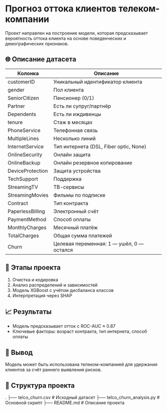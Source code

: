 # Прогноз оттока клиентов телеком-компании

Проект направлен на построение модели, которая предсказывает вероятность оттока клиента на основе поведенческих и демографических признаков.

## 🌐 Описание датасета
| Колонка            | Описание                                      |
|--------------------|-----------------------------------------------|
| customerID         | Уникальный идентификатор клиента              |
| gender             | Пол клиента                                   |
| SeniorCitizen      | Пенсионер (0/1)                               |
| Partner            | Есть ли супруг/партнёр                        |
| Dependents         | Есть ли иждивенцы                             |
| tenure             | Стаж в месяцах                                |
| PhoneService       | Телефонная связь                              |
| MultipleLines      | Несколько линий                               |
| InternetService    | Тип интернета (DSL, Fiber optic, None)        |
| OnlineSecurity     | Онлайн защита                                 |
| OnlineBackup       | Онлайн резервное копирование                  |
| DeviceProtection   | Защита устройства                             |
| TechSupport        | Поддержка                                     |
| StreamingTV        | ТВ-сервисы                                    |
| StreamingMovies    | Фильмы по подписке                            |
| Contract           | Тип контракта                                 |
| PaperlessBilling   | Электронный счёт                              |
| PaymentMethod      | Способ оплаты                                 |
| MonthlyCharges     | Месячный платёж                               |
| TotalCharges       | Общая сумма платежей                          |
| Churn              | Целевая переменная: 1 — ушёл, 0 — остался     |

## 🚀 Этапы проекта
1. Очистка и кодировка
2. Анализ распределений и зависимостей
3. Модель XGBoost с учётом дисбаланса классов
4. Интерпретация через SHAP

## 📈 Результаты
- Модель предсказывает отток с ROC-AUC ≈ 0.87
- Ключевые факторы: возраст контракта, тип интернета, способ оплаты

## 📌 Вывод
Модель может быть использована телеком-компанией для удержания клиентов за счёт раннего выявления рисков.

## 📁 Структура проекта
.
├── telco_churn.csv            # Исходный датасет
├── telco_churn_analysis.py    # Основной скрипт
├── README.md                  # Описание проекта
